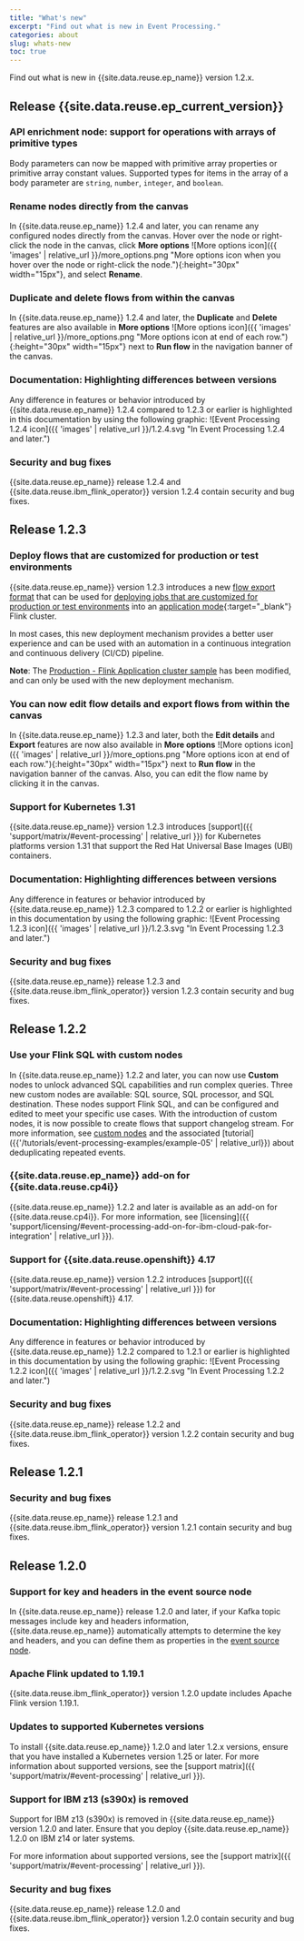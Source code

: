 ```yaml
---
title: "What's new"
excerpt: "Find out what is new in Event Processing."
categories: about
slug: whats-new
toc: true
---
```


Find out what is new in {{site.data.reuse.ep_name}} version 1.2.x.

## Release {{site.data.reuse.ep_current_version}}


### API enrichment node: support for operations with arrays of primitive types

Body parameters can now be mapped with primitive array properties or primitive array constant values. Supported types for items in the array of a body parameter are `string`, `number`, `integer`, and `boolean`.

### Rename nodes directly from the canvas

In {{site.data.reuse.ep_name}} 1.2.4 and later, you can rename any configured nodes directly from the canvas. Hover over the node or right-click the node in the canvas, click **More options** ![More options icon]({{ 'images' | relative_url }}/more_options.png "More options icon when you hover over the node or right-click the node."){:height="30px" width="15px"}, and select **Rename**.

### Duplicate and delete flows from within the canvas

In {{site.data.reuse.ep_name}} 1.2.4 and later, the **Duplicate** and **Delete** features are also available in **More options** ![More options icon]({{ 'images' | relative_url }}/more_options.png "More options icon at end of each row."){:height="30px" width="15px"} next to **Run flow** in the navigation banner of the canvas.

### Documentation: Highlighting differences between versions

Any difference in features or behavior introduced by {{site.data.reuse.ep_name}} 1.2.4 compared to 1.2.3 or earlier is highlighted in this documentation by using the following graphic: ![Event Processing 1.2.4 icon]({{ 'images' | relative_url }}/1.2.4.svg "In Event Processing 1.2.4 and later.")

### Security and bug fixes

{{site.data.reuse.ep_name}} release 1.2.4 and {{site.data.reuse.ibm_flink_operator}} version 1.2.4 contain security and bug fixes.

## Release 1.2.3

### Deploy flows that are customized for production or test environments

{{site.data.reuse.ep_name}} version 1.2.3 introduces a new [flow export format](../../advanced/exporting-flows/#exporting-flows) that can be used for [deploying jobs that are customized for production or test environments](../../advanced/deploying-customized) into an [application mode](https://nightlies.apache.org/flink/flink-docs-release-1.19/docs/concepts/flink-architecture/#flink-application-cluster){:target="_blank"} Flink cluster.

In most cases, this new deployment mechanism provides a better user experience and can be used with an automation in a continuous integration and continuous delivery (CI/CD) pipeline.

**Note**: The [Production - Flink Application cluster sample](../../installing/planning/#flink-production-application-cluster-sample) has been modified, and can only be used with the new deployment mechanism.

### You can now edit flow details and export flows from within the canvas

In {{site.data.reuse.ep_name}} 1.2.3 and later, both the **Edit details** and **Export** features are now also available in **More options** ![More options icon]({{ 'images' | relative_url }}/more_options.png "More options icon at end of each row."){:height="30px" width="15px"} next to **Run flow** in the navigation banner of the canvas. Also, you can edit the flow name by clicking it in the canvas.

### Support for Kubernetes 1.31

{{site.data.reuse.ep_name}} version 1.2.3 introduces [support]({{ 'support/matrix/#event-processing' | relative_url }}) for Kubernetes platforms version 1.31 that support the Red Hat Universal Base Images (UBI) containers.

### Documentation: Highlighting differences between versions

Any difference in features or behavior introduced by {{site.data.reuse.ep_name}} 1.2.3 compared to 1.2.2 or earlier is highlighted in this documentation by using the following graphic: ![Event Processing 1.2.3 icon]({{ 'images' | relative_url }}/1.2.3.svg "In Event Processing 1.2.3 and later.")

### Security and bug fixes

{{site.data.reuse.ep_name}} release 1.2.3 and {{site.data.reuse.ibm_flink_operator}} version 1.2.3 contain security and bug fixes.

## Release 1.2.2

### Use your Flink SQL with custom nodes

In {{site.data.reuse.ep_name}} 1.2.2 and later, you can now use **Custom** nodes to unlock advanced SQL capabilities and run complex queries. Three new custom nodes are available: SQL source, SQL processor, and SQL destination. These nodes support Flink SQL, and can be configured and edited to meet your specific use cases. With the introduction of custom nodes, it is now possible to create flows that support changelog stream. For more information, see [custom nodes](../../nodes/custom) and the associated [tutorial]({{'/tutorials/event-processing-examples/example-05' | relative_url}}) about deduplicating repeated events.

### {{site.data.reuse.ep_name}} add-on for {{site.data.reuse.cp4i}} 

{{site.data.reuse.ep_name}} 1.2.2 and later is available as an add-on for {{site.data.reuse.cp4i}}. For more information, see [licensing]({{ 'support/licensing/#event-processing-add-on-for-ibm-cloud-pak-for-integration' | relative_url }}).

### Support for {{site.data.reuse.openshift}} 4.17

{{site.data.reuse.ep_name}} version 1.2.2 introduces [support]({{ 'support/matrix/#event-processing' | relative_url }}) for {{site.data.reuse.openshift}} 4.17.



### Documentation: Highlighting differences between versions

Any difference in features or behavior introduced by {{site.data.reuse.ep_name}} 1.2.2 compared to 1.2.1 or earlier is highlighted in this documentation by using the following graphic: ![Event Processing 1.2.2 icon]({{ 'images' | relative_url }}/1.2.2.svg "In Event Processing 1.2.2 and later.")

### Security and bug fixes

{{site.data.reuse.ep_name}} release 1.2.2 and {{site.data.reuse.ibm_flink_operator}} version 1.2.2 contain security and bug fixes.

## Release 1.2.1

### Security and bug fixes

{{site.data.reuse.ep_name}} release 1.2.1 and {{site.data.reuse.ibm_flink_operator}} version 1.2.1 contain security and bug fixes.

## Release 1.2.0

### Support for key and headers in the event source node

In {{site.data.reuse.ep_name}} release 1.2.0 and later, if your Kafka topic messages include key and headers information, {{site.data.reuse.ep_name}} automatically attempts to determine the key and headers, and you can define them as properties in the [event source node](../../nodes/eventnodes/#configuring-a-source-node).


### Apache Flink updated to 1.19.1

{{site.data.reuse.ibm_flink_operator}} version 1.2.0 update includes Apache Flink version 1.19.1.

### Updates to supported Kubernetes versions

To install {{site.data.reuse.ep_name}} 1.2.0 and later 1.2.x versions, ensure that you have installed a Kubernetes version 1.25 or later. For more information about supported versions, see the [support matrix]({{ 'support/matrix/#event-processing' | relative_url }}).

### Support for IBM z13 (s390x) is removed

Support for IBM z13 (s390x) is removed in {{site.data.reuse.ep_name}} version 1.2.0 and later. Ensure that you deploy {{site.data.reuse.ep_name}} 1.2.0 on IBM z14 or later systems.

For more information about supported versions, see the [support matrix]({{ 'support/matrix/#event-processing' | relative_url }}).

### Security and bug fixes

{{site.data.reuse.ep_name}} release 1.2.0 and {{site.data.reuse.ibm_flink_operator}} version 1.2.0 contain security and bug fixes.
